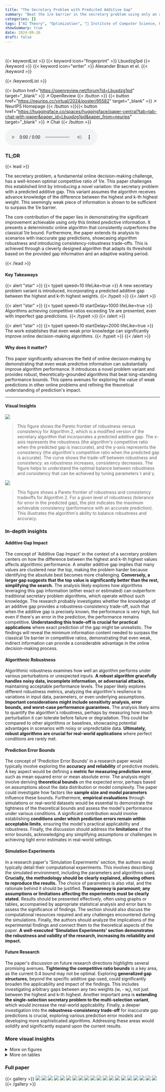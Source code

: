 ```yaml
---
title: "The Secretary Problem with Predicted Additive Gap"
summary: "Beat the 1/e barrier in the secretary problem using only an additive gap prediction!"
categories: []
tags: ["AI Theory", "Optimization", "🏢 Institute of Computer Science, University of Bonn",]
showSummary: true
date: 2024-09-26
draft: false
---
```


<br>

{{< keywordList >}}
{{< keyword icon="fingerprint" >}} Lbuxdzg1pd {{< /keyword >}}
{{< keyword icon="writer" >}} Alexander Braun et el. {{< /keyword >}}
 
{{< /keywordList >}}

{{< button href="https://openreview.net/forum?id=Lbuxdzg1pd" target="_blank" >}}
↗ OpenReview
{{< /button >}}
{{< button href="https://neurips.cc/virtual/2024/poster/95582" target="_blank" >}}
↗ NeurIPS Homepage
{{< /button >}}{{< button href="https://huggingface.co/spaces/huggingface/paper-central?tab=tab-chat-with-paper&paper_id=Lbuxdzg1pd&paper_from=neurips" target="_blank" >}}
↗ Chat
{{< /button >}}



<audio controls>
    <source src="https://ai-paper-reviewer.com/Lbuxdzg1pd/podcast.wav" type="audio/wav">
    Your browser does not support the audio element.
</audio>


### TL;DR


{{< lead >}}

The secretary problem, a fundamental online decision-making challenge, has a well-known optimal competitive ratio of 1/e.  This paper challenges this established limit by introducing a novel variation: the secretary problem with a predicted additive gap.  This variant assumes the algorithm receives advance knowledge of the difference between the highest and k-th highest weight. This seemingly weak piece of information is shown to be sufficient to surpass the 1/e barrier.

The core contribution of the paper lies in demonstrating the significant improvement achievable using only this limited predictive information. It presents a deterministic online algorithm that consistently outperforms the classical 1/e bound. Furthermore, the paper extends its analysis to scenarios with inaccurate gap predictions, showcasing algorithm robustness and introducing consistency-robustness trade-offs.  This is achieved through a cleverly designed algorithm that adapts its threshold based on the provided gap information and an adaptive waiting period.

{{< /lead >}}


#### Key Takeaways

{{< alert "star" >}}
{{< typeit speed=10 lifeLike=true >}} A new secretary problem variant is introduced, incorporating a predicted additive gap between the highest and k-th highest weights. {{< /typeit >}}
{{< /alert >}}

{{< alert "star" >}}
{{< typeit speed=10 startDelay=1000 lifeLike=true >}} Algorithms achieving competitive ratios exceeding 1/e are presented, even with imperfect gap predictions. {{< /typeit >}}
{{< /alert >}}

{{< alert "star" >}}
{{< typeit speed=10 startDelay=2000 lifeLike=true >}} The work establishes that even weak prior knowledge can significantly improve online decision-making algorithms. {{< /typeit >}}
{{< /alert >}}

#### Why does it matter?
This paper significantly advances the field of online decision-making by demonstrating that even weak predictive information can substantially improve algorithm performance.  It introduces a novel problem variant and provides robust, theoretically-grounded algorithms that beat long-standing performance bounds. This opens avenues for exploring the value of weak predictions in other online problems and refining the theoretical understanding of prediction's impact.

------
#### Visual Insights



![](https://ai-paper-reviewer.com/Lbuxdzg1pd/figures_5_1.jpg)

> This figure shows the Pareto frontier of robustness versus consistency for Algorithm 2, which is a modified version of the secretary algorithm that incorporates a predicted additive gap. The x-axis represents the robustness (the algorithm's competitive ratio when the predicted gap is inaccurate), and the y-axis represents the consistency (the algorithm's competitive ratio when the predicted gap is accurate). The curve shows the trade-off between robustness and consistency: as robustness increases, consistency decreases.  The figure helps to understand the optimal balance between robustness and consistency that can be achieved by tuning parameters τ and γ.





![](https://ai-paper-reviewer.com/Lbuxdzg1pd/tables_3_1.jpg)

> This figure shows a Pareto frontier of robustness and consistency tradeoffs for Algorithm 2.  For a given level of robustness (tolerance for error in the predicted gap), the plot indicates the maximum achievable consistency (performance with an accurate prediction). This illustrates the algorithm's ability to balance robustness and accuracy.





### In-depth insights


#### Additive Gap Impact
The concept of 'Additive Gap Impact' in the context of a secretary problem centers on how the difference between the highest and k-th highest values affects algorithmic performance.  A smaller additive gap implies that many values are clustered near the top, making the problem harder because identifying the absolute best becomes more challenging.  **Conversely, a larger gap suggests that the top value is significantly better than the rest, simplifying the search.**  The analysis likely explores how algorithms leveraging this gap information (either exact or estimated) can outperform traditional secretary problem algorithms, which operate without such knowledge. The research probably investigates whether the knowledge of an additive gap provides a robustness-consistency trade-off, such that when the additive gap is precisely known, the performance is very high, but even if there's an error in the prediction, the performance remains competitive. **Understanding this trade-off is crucial for practical applications** where exact prediction of the gap might be unrealistic. The findings will reveal the minimum information content needed to surpass the classical 1/e barrier in competitive ratios, demonstrating that even weak, indirect information can provide a considerable advantage in the online decision-making process.

#### Algorithmic Robustness
Algorithmic robustness examines how well an algorithm performs under various perturbations or unexpected inputs.  **A robust algorithm gracefully handles noisy data, incomplete information, or adversarial attacks**, maintaining acceptable performance levels.  The paper likely explores different robustness metrics, analyzing the algorithm's resilience to variations in input data, parameters, or even underlying assumptions.   **Important considerations might include sensitivity analysis, error bounds, and worst-case performance guarantees.** The analysis likely aims to quantify the algorithm's robustness, perhaps by measuring how much perturbation it can tolerate before failure or degradation.  This could be compared to other algorithms or baselines, showcasing potential advantages in scenarios with noisy or unpredictable data. **Ultimately, robust algorithms are crucial for real-world applications** where perfect conditions are rarely met.

#### Prediction Error Bounds
The concept of 'Prediction Error Bounds' in a research paper would typically involve exploring the **accuracy and reliability** of predictive models.  A key aspect would be defining a **metric for measuring prediction error**, such as mean squared error or mean absolute error.  The analysis might involve deriving **theoretical bounds** on the expected error, perhaps based on assumptions about the data distribution or model complexity.  The paper could investigate how factors like **sample size and model parameters** influence these bounds.  Furthermore, **empirical evaluations** through simulations or real-world datasets would be essential to demonstrate the tightness of the theoretical bounds and assess the model's performance under various conditions.  A significant contribution would involve establishing **conditions under which prediction errors remain within acceptable limits**, ensuring the model's practical applicability and robustness.  Finally, the discussion should address the **limitations** of the error bounds, acknowledging any simplifying assumptions or challenges in achieving tight error estimates in real-world settings.

#### Simulation Experiments
In a research paper's 'Simulation Experiments' section, the authors would typically detail their computational experiments.  This involves describing the simulated environment, including the parameters and algorithms used. **Crucially, the methodology should be clearly explained, allowing others to reproduce the results.**  The choice of parameters is also vital, and the rationale behind it should be justified.  **Transparency is paramount; any assumptions or limitations affecting the experiments must be clearly stated.** Results should be presented effectively, often using graphs or tables, accompanied by appropriate statistical analysis and error bars to assess the significance of findings.  The section should also discuss the computational resources required and any challenges encountered during the simulations. Finally, the authors should analyze the implications of the experimental findings and connect them to the theoretical aspects of the paper. **A well-executed 'Simulation Experiments' section demonstrates the robustness and validity of the research, increasing its reliability and impact.**

#### Future Research
The paper's discussion on future research directions highlights several promising avenues.  **Tightening the competitive ratio bounds** is a key area, as the current 0.4 bound may not be optimal. Exploring **generalized gap structures**, beyond the specific additive gap used, could significantly broaden the applicability and impact of the findings.  This includes investigating arbitrary gaps between any two weights (wᵢ - wⱼ), not just between the highest and k-th highest. Another important area is **extending the single-selection secretary problem to the multi-selection variant**, which would increase the real-world applicability.  Finally, a deeper investigation into the **robustness-consistency trade-off** for inaccurate gap predictions is crucial, exploring various prediction error models and developing more sophisticated algorithms.  Addressing these areas would solidify and significantly expand upon the current results.


### More visual insights

<details>
<summary>More on figures
</summary>


![](https://ai-paper-reviewer.com/Lbuxdzg1pd/figures_6_1.jpg)

> This figure shows the Pareto frontier of robustness versus consistency for Algorithm 2, which is a modified version of the secretary algorithm designed to be robust to errors in the predicted additive gap.  The x-axis represents the choice of 1−γ, which is a parameter controlling the robustness of the algorithm (higher values mean more robustness). The y-axis represents the consistency, which is a measure of how well the algorithm performs when the predicted gap is accurate.  The curve indicates the tradeoff between robustness and consistency; as robustness increases, consistency decreases, and vice versa.  This plot helps to select optimal parameter values based on the desired balance between these two properties.


![](https://ai-paper-reviewer.com/Lbuxdzg1pd/figures_8_1.jpg)

> This figure compares the competitive ratios achieved by three different algorithms for weights sampled according to the Pareto distribution (i). The x-axis represents the gap's index k (ranging from 2 to 200). The y-axis displays the corresponding competitive ratios.  Three lines are plotted: one for the proposed algorithm with a fixed waiting time (τ = 0.2), another for the proposed algorithm with a waiting time that depends on k (τ = 1 − (1/(k+1))^(1/k)), and a final line for the classical secretary algorithm (without gap information). The figure showcases the improvement of the proposed algorithm, especially for larger values of k, when compared against the classical secretary algorithm.


![](https://ai-paper-reviewer.com/Lbuxdzg1pd/figures_9_1.jpg)

> The figure shows the results of simulations comparing Algorithm 1 and Algorithm 2, both using a waiting time of τ = 0.2.  The x-axis represents the error in the predicted gap (σ), ranging from no error (σ=1) to overestimation (σ > 1) and underestimation (σ < 1). The y-axis shows the competitive ratio achieved.  Different lines represent different gap indices (k=2, k=100, k=200). The results indicate that underestimation of the gap has less impact on the competitive ratio than overestimation, with Algorithm 2 showing better robustness when overestimation occurs. Note that weights are sampled according to (iv) Experimental Setup in section 6.2.1, meaning weights are sampled from an exponential distribution.


</details>




<details>
<summary>More on tables
</summary>


![](https://ai-paper-reviewer.com/Lbuxdzg1pd/tables_5_1.jpg)
> This figure shows the Pareto frontier of robustness versus consistency for Algorithm 2, a modified secretary algorithm that incorporates a predicted additive gap.  The x-axis represents the level of robustness (the algorithm's competitive ratio when the predicted gap is inaccurate), and the y-axis represents the level of consistency (the algorithm's competitive ratio when the predicted gap is accurate).  The curve illustrates the trade-off between robustness and consistency; improving one often requires sacrificing the other.  The optimal choice of parameters τ and γ (which control the algorithm's behavior) depends on the desired balance between robustness and consistency.

![](https://ai-paper-reviewer.com/Lbuxdzg1pd/tables_7_1.jpg)
> This algorithm is a modification of the secretary problem algorithm that incorporates a bounded error in the predicted additive gap.  It observes weights up to a time τ, computes the best-so-far (BSF) value, and then accepts the first element whose weight exceeds the maximum of the BSF and the predicted gap minus the error bound (ẽ - є). This modification aims to improve robustness against inaccurate gap predictions.

</details>




### Full paper

{{< gallery >}}
<img src="https://ai-paper-reviewer.com/Lbuxdzg1pd/1.png" class="grid-w50 md:grid-w33 xl:grid-w25" />
<img src="https://ai-paper-reviewer.com/Lbuxdzg1pd/2.png" class="grid-w50 md:grid-w33 xl:grid-w25" />
<img src="https://ai-paper-reviewer.com/Lbuxdzg1pd/3.png" class="grid-w50 md:grid-w33 xl:grid-w25" />
<img src="https://ai-paper-reviewer.com/Lbuxdzg1pd/4.png" class="grid-w50 md:grid-w33 xl:grid-w25" />
<img src="https://ai-paper-reviewer.com/Lbuxdzg1pd/5.png" class="grid-w50 md:grid-w33 xl:grid-w25" />
<img src="https://ai-paper-reviewer.com/Lbuxdzg1pd/6.png" class="grid-w50 md:grid-w33 xl:grid-w25" />
<img src="https://ai-paper-reviewer.com/Lbuxdzg1pd/7.png" class="grid-w50 md:grid-w33 xl:grid-w25" />
<img src="https://ai-paper-reviewer.com/Lbuxdzg1pd/8.png" class="grid-w50 md:grid-w33 xl:grid-w25" />
<img src="https://ai-paper-reviewer.com/Lbuxdzg1pd/9.png" class="grid-w50 md:grid-w33 xl:grid-w25" />
<img src="https://ai-paper-reviewer.com/Lbuxdzg1pd/10.png" class="grid-w50 md:grid-w33 xl:grid-w25" />
<img src="https://ai-paper-reviewer.com/Lbuxdzg1pd/11.png" class="grid-w50 md:grid-w33 xl:grid-w25" />
<img src="https://ai-paper-reviewer.com/Lbuxdzg1pd/12.png" class="grid-w50 md:grid-w33 xl:grid-w25" />
<img src="https://ai-paper-reviewer.com/Lbuxdzg1pd/13.png" class="grid-w50 md:grid-w33 xl:grid-w25" />
<img src="https://ai-paper-reviewer.com/Lbuxdzg1pd/14.png" class="grid-w50 md:grid-w33 xl:grid-w25" />
<img src="https://ai-paper-reviewer.com/Lbuxdzg1pd/15.png" class="grid-w50 md:grid-w33 xl:grid-w25" />
<img src="https://ai-paper-reviewer.com/Lbuxdzg1pd/16.png" class="grid-w50 md:grid-w33 xl:grid-w25" />
<img src="https://ai-paper-reviewer.com/Lbuxdzg1pd/17.png" class="grid-w50 md:grid-w33 xl:grid-w25" />
<img src="https://ai-paper-reviewer.com/Lbuxdzg1pd/18.png" class="grid-w50 md:grid-w33 xl:grid-w25" />
<img src="https://ai-paper-reviewer.com/Lbuxdzg1pd/19.png" class="grid-w50 md:grid-w33 xl:grid-w25" />
<img src="https://ai-paper-reviewer.com/Lbuxdzg1pd/20.png" class="grid-w50 md:grid-w33 xl:grid-w25" />
{{< /gallery >}}